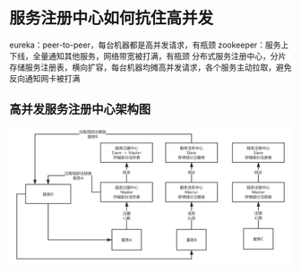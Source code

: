 # 服务注册中心如何抗住高并发

eureka：peer-to-peer，每台机器都是高并发请求，有瓶颈
zookeeper：服务上下线，全量通知其他服务，网络带宽被打满，有瓶颈
分布式服务注册中心，分片存储服务注册表，横向扩容，每台机器均摊高并发请求，各个服务主动拉取，避免反向通知网卡被打满

## 高并发服务注册中心架构图
![registration-center-optimize-heigh-concurency](registration-center-optimize-heigh-concurency.png)
